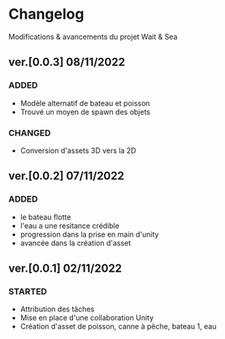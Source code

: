# Changelog
Modifications & avancements du projet Wait & Sea

## ver.[0.0.3] 08/11/2022
### ADDED
- Modèle alternatif de bateau et poisson
- Trouvé un moyen de spawn des objets
### CHANGED
- Conversion d'assets 3D vers la 2D

## ver.[0.0.2] 07/11/2022
### ADDED
- le bateau flotte 
- l'eau a une resitance crédible
- progression dans la prise en main d'unity
- avancée dans la création d'asset 

## ver.[0.0.1] 02/11/2022
### STARTED
- Attribution des tâches
- Mise en place d'une collaboration Unity
- Création d'asset de poisson, canne à pêche, bateau 1, eau
